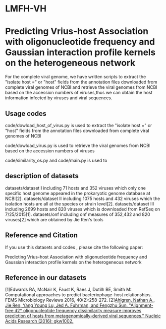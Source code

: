 # LMFH-VH

Predicting Vrius-host Association with oligonucleotide frequency and Gaussian interaction profile kernels on the heterogeneous network
===========
For the complete viral genome, we have written scripts to extract the "isolate host =" or "host" fields from the annotation files downloaded from complete viral genomes of  NCBI and retrieve the viral genomes from NCBI based on the accession numbers of viruses,thus we can obtain the host information infected by viruses and viral sequences.


Usage codes
---------------
code/dowload_host_of_virus.py  is used to extract the "isolate host =" or "host" fields from the annotation files downloaded from complete viral genomes of  NCBI

code/dowload_virus.py is used to retrieve the viral genomes from NCBI based on the accession numbers of viruses

code/similarity_os.py and code/main.py is used to

 description of datasets
---------------
datasets/dataset I including 71 hosts and 352 viruses which only one specific host genome appeared in the prokaryotic genome database at NCBI[2].
datasets/dataset II including 1075 hosts and 432 viruses which the isolation hosts are all at the species or strain level[2].
datasets/dataset III including 2699 hosts and 820 viruses which is downloaded from RefSeq on 7/25/2015[1].
datasets/onf including onf measures of 352,432 and 820 viruses[2] which are obtained by Jie Ren's tools

Reference and Citation
------------
If you use this datasets and codes , please cite the following paper:

Predicting Vrius-host Association with oligonucleotide frequency and Gaussian interaction profile kernels on the heterogeneous network

Reference in our datasets
------------
[1]Edwards RA, McNair K, Faust K, Raes J, Dutilh BE, Smith M: Computational approaches to predict bacteriophage–host relationships. FEMS Microbiology Reviews 2016, 40(2):258-272.
[2][Ahlgren, Nathan A., Jie Ren, Yang Young Lu, Jed A. Fuhrman, and Fengzhu Sun. "Alignment-free d2* oligonucleotide frequency dissimilarity measure improves prediction of hosts from metagenomically-derived viral sequences." Nucleic Acids Research (2016): gkw1002.](https://academic.oup.com/nar/article/45/1/39/2605663/Alignment-free-d-2-oligonucleotide-frequency)
